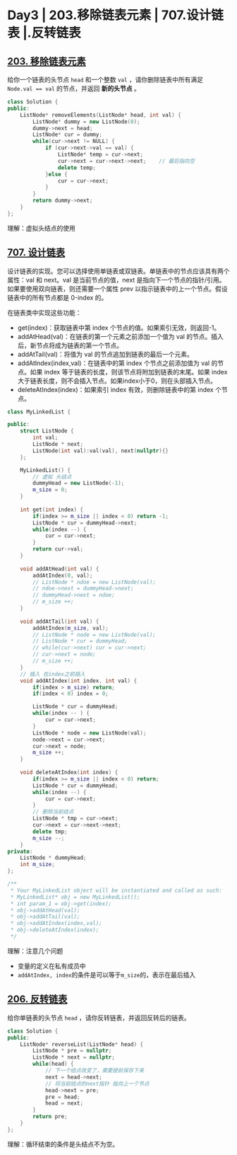 # Day3 | 203.移除链表元素 | 707.设计链表   |.反转链表 



## [203. 移除链表元素](https://leetcode.cn/problems/remove-linked-list-elements/)

给你一个链表的头节点 `head` 和一个整数 `val` ，请你删除链表中所有满足 `Node.val == val` 的节点，并返回 **新的头节点** 。

```cpp
class Solution {
public:
    ListNode* removeElements(ListNode* head, int val) {
        ListNode* dummy = new ListNode(0);
        dummy->next = head;
        ListNode* cur = dummy;
        while(cur->next != NULL) {
            if (cur->next->val == val) {
                ListNode* temp = cur->next;
                cur->next = cur->next->next;	// 最后指向空
                delete temp;
            }else {
                cur = cur->next;
            }
        }
        return dummy->next;
    }
};
```

理解：虚拟头结点的使用

## [707. 设计链表](https://leetcode.cn/problems/design-linked-list/)

设计链表的实现。您可以选择使用单链表或双链表。单链表中的节点应该具有两个属性：val 和 next。val 是当前节点的值，next 是指向下一个节点的指针/引用。如果要使用双向链表，则还需要一个属性 prev 以指示链表中的上一个节点。假设链表中的所有节点都是 0-index 的。

在链表类中实现这些功能：

- get(index)：获取链表中第 index 个节点的值。如果索引无效，则返回-1。
- addAtHead(val)：在链表的第一个元素之前添加一个值为 val 的节点。插入后，新节点将成为链表的第一个节点。
- addAtTail(val)：将值为 val 的节点追加到链表的最后一个元素。
- addAtIndex(index,val)：在链表中的第 index 个节点之前添加值为 val  的节点。如果 index 等于链表的长度，则该节点将附加到链表的末尾。如果 index 大于链表长度，则不会插入节点。如果index小于0，则在头部插入节点。
- deleteAtIndex(index)：如果索引 index 有效，则删除链表中的第 index 个节点。

```cpp
class MyLinkedList {

public:
    struct ListNode {
        int val;
        ListNode * next;
        ListNode(int val):val(val), next(nullptr){}
    };

    MyLinkedList() {
        // 虚拟 头结点
        dummyHead = new ListNode(-1);
        m_size = 0;
    }
    
    int get(int index) {
        if(index >= m_size || index < 0) return -1;
        ListNode * cur = dummyHead->next;
        while(index --) {
            cur = cur->next;
        }
        return cur->val;
    }
    
    void addAtHead(int val) {
        addAtIndex(0, val);
        // ListNode * ndoe = new ListNode(val);
        // ndoe->next = dummyHead->next;
        // dummyHead->next = ndoe;
        // m_size ++;
    }
    
    void addAtTail(int val) {
        addAtIndex(m_size, val);
        // ListNode * node = new ListNode(val);
        // ListNode * cur = dummyHead;
        // while(cur->next) cur = cur->next;
        // cur->next = node;
        // m_size ++;
    }
    // 插入 在index之前插入
    void addAtIndex(int index, int val) {
        if(index > m_size) return;
        if(index < 0) index = 0;

        ListNode * cur = dummyHead;
        while(index -- ) {
            cur = cur->next;
        }
        ListNode * node = new ListNode(val);
        node->next = cur->next;
        cur->next = node;
        m_size ++;
    }
    
    void deleteAtIndex(int index) {
        if(index >= m_size || index < 0) return;
        ListNode * cur = dummyHead;
        while(index --) {
            cur = cur->next;
        }
        // 删除当前结点
        ListNode * tmp = cur->next;
        cur->next = cur->next->next;
        delete tmp;
        m_size --;
    }
private:
    ListNode * dummyHead;
    int m_size;
};

/**
 * Your MyLinkedList object will be instantiated and called as such:
 * MyLinkedList* obj = new MyLinkedList();
 * int param_1 = obj->get(index);
 * obj->addAtHead(val);
 * obj->addAtTail(val);
 * obj->addAtIndex(index,val);
 * obj->deleteAtIndex(index);
 */
```

理解：注意几个问题

- 变量的定义在私有成员中
- `addAtIndex, index`的条件是可以等于`m_size`的，表示在最后插入

## [206. 反转链表](https://leetcode.cn/problems/reverse-linked-list/)

给你单链表的头节点 `head` ，请你反转链表，并返回反转后的链表。

```cpp
class Solution {
public:
    ListNode* reverseList(ListNode* head) {
        ListNode * pre = nullptr;
        ListNode * next = nullptr;
        while(head) {
            // 下一个结点改变了，需要提前保存下来
            next = head->next;
            // 将当前结点的next指针 指向上一个节点
            head->next = pre;
            pre = head;
            head = next;
        }
        return pre;
    }
};
```

理解：循环结束的条件是头结点不为空。